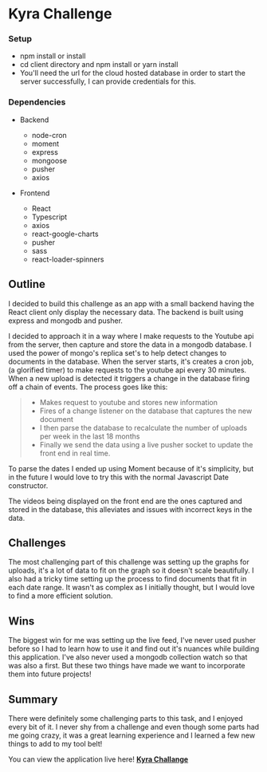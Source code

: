 # Kyra Challenge

### Setup

- npm install or install
- cd client directory and npm install or yarn install
- You'll need the url for the cloud hosted database in order to start the server successfully, I can provide credentials for this.

### Dependencies

- Backend

  - node-cron
  - moment
  - express
  - mongoose
  - pusher
  - axios

- Frontend
  - React
  - Typescript
  - axios
  - react-google-charts
  - pusher
  - sass
  - react-loader-spinners

## Outline

I decided to build this challenge as an app with a small backend having the React client only display the necessary data. The backend is built using express and mongodb and pusher.

I decided to approach it in a way where I make requests to the Youtube api from the server, then capture and store the data in a mongodb database. I used the power of mongo's replica set's to help detect changes to documents in the database. When the server starts, it's creates a cron job, (a glorified timer) to make requests to the youtube api every 30 minutes. When a new upload is detected it triggers a change in the database firing off a chain of events. The process goes like this:

> - Makes request to youtube and stores new information
> - Fires of a change listener on the database that captures the new document
> - I then parse the database to recalculate the number of uploads per week in the last 18 months
> - Finally we send the data using a live pusher socket to update the front end in real time.

To parse the dates I ended up using Moment because of it's simplicity, but in the future I would love to try this with the normal Javascript Date constructor.

The videos being displayed on the front end are the ones captured and stored in the database, this alleviates and issues with incorrect keys in the data.

## Challenges

The most challenging part of this challenge was setting up the graphs for uploads, it's a lot of data to fit on the graph so it doesn't scale beautifully. I also had a tricky time setting up the process to find documents that fit in each date range. It wasn't as complex as I initially thought, but I would love to find a more efficient solution.

## Wins

The biggest win for me was setting up the live feed, I've never used pusher before so I had to learn how to use it and find out it's nuances while building this application. I've also never used a mongodb collection watch so that was also a first. But these two things have made we want to incorporate them into future projects!

## Summary

There were definitely some challenging parts to this task, and I enjoyed every bit of it. I never shy from a challenge and even though some parts had me going crazy, it was a great learning experience and I learned a few new things to add to my tool belt!

You can view the application live here! **[Kyra Challange](https://kyra-challenge.herokuapp.com/)**
